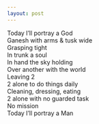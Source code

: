 ```yaml
---
layout: post
---
```

Today I’ll portray a God  
Ganesh with arms & tusk wide  
Grasping tight  
In trunk a soul  
In hand the sky holding  
Over another with the world  
Leaving 2  
2 alone to do things daily  
Cleaning, dressing, eating  
2 alone with no guarded task  
No mission  
Today I’ll portray a Man


